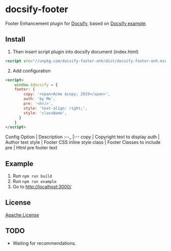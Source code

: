 # docsify-footer
Footer Enhancement plugin for [Docsify](https://docsify.js.org), based on [Docsify example](https://docsify.js.org/#/write-a-plugin?id=example).

## Install

1. Then insert script plugin into docsify document (index.html)
```html
<script src="//unpkg.com/docsify-footer-enh/dist/docsify-footer-enh.min.js"></script>
```
2. Add configuration
```html
<script>
    window.$docsify = {
    footer: {
        copy: '<span>Acme &copy; 2019</span>',
        auth: 'by Me',
        pre: '<hr/>',
        style: 'text-align: right;',
        style: 'className',
      }
    }
</script>
```

Config Option | Description
:--_ |:--
copy | Copyright text to display
auth | Author text
style | Footer CSS inline style
class | Footer Classes to include
pre | Html pre footer text

## Example 
1. Run `npm run build`
1. Run `npm run example`
1. Go to [http://localhost:3000/]()


## License

[Apache License](LICENSE)

## TODO

* Waiting for recommendations.
